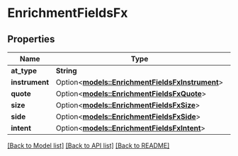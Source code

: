 # EnrichmentFieldsFx

## Properties

Name | Type | Description | Notes
------------ | ------------- | ------------- | -------------
**at_type** | **String** |  | 
**instrument** | Option<[**models::EnrichmentFieldsFxInstrument**](enrichment_fields_fx_instrument.md)> |  | [optional]
**quote** | Option<[**models::EnrichmentFieldsFxQuote**](enrichment_fields_fx_quote.md)> |  | [optional]
**size** | Option<[**models::EnrichmentFieldsFxSize**](enrichment_fields_fx_size.md)> |  | [optional]
**side** | Option<[**models::EnrichmentFieldsFxSide**](enrichment_fields_fx_side.md)> |  | [optional]
**intent** | Option<[**models::EnrichmentFieldsFxIntent**](enrichment_fields_fx_intent.md)> |  | [optional]

[[Back to Model list]](../README.md#documentation-for-models) [[Back to API list]](../README.md#documentation-for-api-endpoints) [[Back to README]](../README.md)


